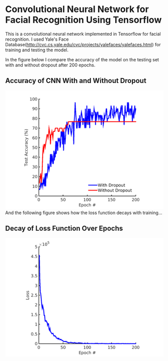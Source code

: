 #      Convolutional Neural Network for Facial Recognition Using Tensorflow        #


This is a convolutional neural network implemented in Tensorflow for facial recognition. I used Yale's Face Database(http://cvc.cs.yale.edu/cvc/projects/yalefaces/yalefaces.html) for training and testing the model.   

In the figure below I compare the accuracy of the model on the testing set with and without dropout after 200 epochs.
##	Accuracy of CNN With and Without Dropout	##
![alt text](results/CNNaccuracy_graph_dropoutvsnodropout.png "This is the screen you will see on opening")
And the following figure shows how the loss function decays with training...
##	Decay of Loss Function Over Epochs	##
![alt text](results/CNNloss_graph.png "Example of screen after running Gibbs Sampler on a file with desired parameters")


